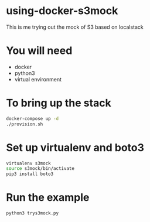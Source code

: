 # using-docker-s3mock
This is me trying out the mock of S3 based on localstack

# You will need
* docker
* python3
* virtual environment

# To bring up the stack

```bash
docker-compose up -d
./provision.sh
```


# Set up virtualenv and boto3
```bash
virtualenv s3mock
source s3mock/bin/activate
pip3 install boto3
```

# Run the example
```bash
python3 trys3mock.py
``` 
